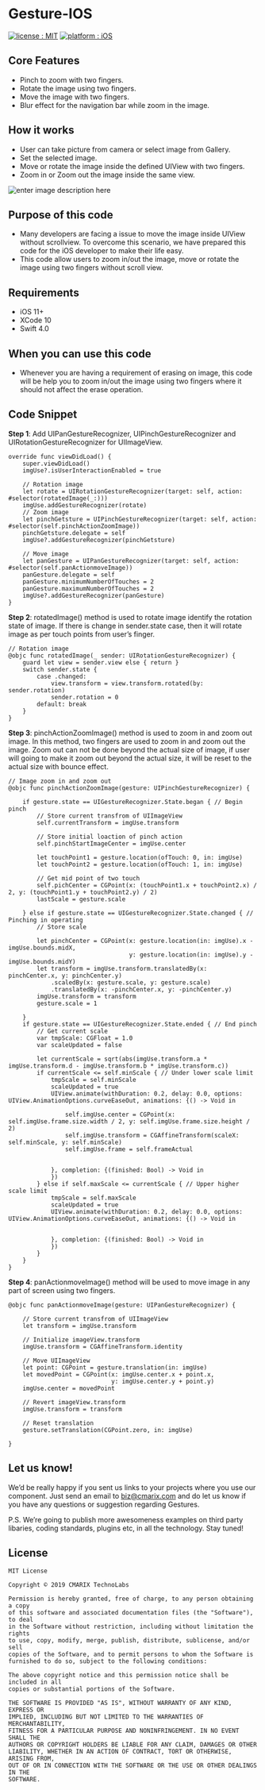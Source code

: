 # Gesture-IOS #
<a target="_blank" href="LICENSE.md"><img src="https://img.shields.io/badge/licence-MIT-brightgreen.svg" alt="license : MIT"></a>
<a target="_blank" href="https://www.cmarix.com/ios-app-development-company-india.html"><img src="https://img.shields.io/badge/platform-iOS-blue.svg" alt="platform : iOS"></a>

## Core Features ##

- Pinch to zoom with two fingers.
- Rotate the image using two fingers.
- Move the image with two fingers.
- Blur effect for the navigation bar while zoom in the image.

## How it works ##
- User can take picture from camera or select image from Gallery.
- Set the selected image.
- Move or rotate the image inside the defined UIView with two fingers.
- Zoom in or Zoom out the image inside the same view.

![enter image description here](https://www.cmarix.com/git/Mobile/Gesture-IOS/Screenshot.gif)
   
## Purpose of this code  ##
- Many developers are facing a issue to move the image inside UIView without scrollview. To overcome this scenario, we have prepared this code for the iOS developer to make their life easy.
-   This code allow users to zoom in/out the image, move or rotate the image using two fingers without scroll view.
   
## Requirements ##
- iOS 11+
- XCode 10
- Swift 4.0 
   
## When you can use this code ##
- Whenever you are having a requirement of erasing on image, this code will be help you to zoom in/out the image using two fingers where it should not affect the erase operation.
   
## Code Snippet ##
**Step 1**: Add UIPanGestureRecognizer, UIPinchGestureRecognizer and UIRotationGestureRecognizer for UIImageView.

	override func viewDidLoad() {
		super.viewDidLoad()
		imgUse?.isUserInteractionEnabled = true
	
		// Rotation image
		let rotate = UIRotationGestureRecognizer(target: self, action: #selector(rotatedImage(_:)))
		imgUse.addGestureRecognizer(rotate)
		// Zoom image
		let pinchGetsture = UIPinchGestureRecognizer(target: self, action: #selector(self.pinchActionZoomImage))
		pinchGetsture.delegate = self
		imgUse?.addGestureRecognizer(pinchGetsture)
	
		// Move image
		let panGesture = UIPanGestureRecognizer(target: self, action: #selector(self.panActionmoveImage))
		panGesture.delegate = self
		panGesture.minimumNumberOfTouches = 2
		panGesture.maximumNumberOfTouches = 2
		imgUse?.addGestureRecognizer(panGesture)
	}

**Step 2**: rotatedImage() method is used to rotate image identify the rotation state of image. If there is change in sender.state case, then it will rotate image as per touch points from user’s finger.

	// Rotation image
	@objc func rotatedImage(_ sender: UIRotationGestureRecognizer) {
		guard let view = sender.view else { return }
		switch sender.state {
			case .changed:
				view.transform = view.transform.rotated(by: sender.rotation)
				sender.rotation = 0
			default: break
		}
	}

**Step 3**: pinchActionZoomImage() method is used to zoom in and zoom out image. In this method, two fingers are used to zoom in and zoom out the image. Zoom out can not be done beyond the actual size of image, if user will going to make it zoom out beyond the actual size, it will be reset to the actual size with bounce effect.

    // Image zoom in and zoom out
    @objc func pinchActionZoomImage(gesture: UIPinchGestureRecognizer) {
        
        if gesture.state == UIGestureRecognizer.State.began { // Begin pinch
            // Store current transfrom of UIImageView
            self.currentTransform = imgUse.transform
            
            // Store initial loaction of pinch action
            self.pinchStartImageCenter = imgUse.center
            
            let touchPoint1 = gesture.location(ofTouch: 0, in: imgUse)
            let touchPoint2 = gesture.location(ofTouch: 1, in: imgUse)
            
            // Get mid point of two touch
            self.pichCenter = CGPoint(x: (touchPoint1.x + touchPoint2.x) / 2, y: (touchPoint1.y + touchPoint2.y) / 2)
            lastScale = gesture.scale
            
        } else if gesture.state == UIGestureRecognizer.State.changed { // Pinching in operating
            // Store scale
            
            let pinchCenter = CGPoint(x: gesture.location(in: imgUse).x - imgUse.bounds.midX,
                                      y: gesture.location(in: imgUse).y - imgUse.bounds.midY)
            let transform = imgUse.transform.translatedBy(x: pinchCenter.x, y: pinchCenter.y)
                .scaledBy(x: gesture.scale, y: gesture.scale)
                .translatedBy(x: -pinchCenter.x, y: -pinchCenter.y)
            imgUse.transform = transform
            gesture.scale = 1
            
        }
        if gesture.state == UIGestureRecognizer.State.ended { // End pinch
            // Get current scale
            var tmpScale: CGFloat = 1.0
            var scaleUpdated = false
            
            let currentScale = sqrt(abs(imgUse.transform.a * imgUse.transform.d - imgUse.transform.b * imgUse.transform.c))
            if currentScale <= self.minScale { // Under lower scale limit
                tmpScale = self.minScale
                scaleUpdated = true
                UIView.animate(withDuration: 0.2, delay: 0.0, options: UIView.AnimationOptions.curveEaseOut, animations: {() -> Void in
                    
                    self.imgUse.center = CGPoint(x: self.imgUse.frame.size.width / 2, y: self.imgUse.frame.size.height / 2)
                    self.imgUse.transform = CGAffineTransform(scaleX: self.minScale, y: self.minScale)
                    self.imgUse.frame = self.frameActual
                    
                    
                }, completion: {(finished: Bool) -> Void in
                })
            } else if self.maxScale <= currentScale { // Upper higher scale limit
                tmpScale = self.maxScale
                scaleUpdated = true
                UIView.animate(withDuration: 0.2, delay: 0.0, options: UIView.AnimationOptions.curveEaseOut, animations: {() -> Void in
                    
                    
                }, completion: {(finished: Bool) -> Void in
                })
            }
        }
    }
    

**Step 4**: panActionmoveImage() method will be used to move image in any part of screen using two fingers.

    @objc func panActionmoveImage(gesture: UIPanGestureRecognizer) {
        
        // Store current transfrom of UIImageView
        let transform = imgUse.transform
        
        // Initialize imageView.transform
        imgUse.transform = CGAffineTransform.identity
        
        // Move UIImageView
        let point: CGPoint = gesture.translation(in: imgUse)
        let movedPoint = CGPoint(x: imgUse.center.x + point.x,
                                 y: imgUse.center.y + point.y)
        imgUse.center = movedPoint
        
        // Revert imageView.transform
        imgUse.transform = transform
        
        // Reset translation
        gesture.setTranslation(CGPoint.zero, in: imgUse)
        
    }

## Let us know! ##
We’d be really happy if you sent us links to your projects where you use our component. Just send an email to [biz@cmarix.com](mailto:biz@cmarix.com "biz@cmarix.com") and do let us know if you have any questions or suggestion regarding Gestures.

P.S. We’re going to publish more awesomeness examples on third party libaries, coding standards, plugins etc, in all the technology. Stay tuned!

## License ##

	MIT License
	
	Copyright © 2019 CMARIX TechnoLabs
	
	Permission is hereby granted, free of charge, to any person obtaining a copy
	of this software and associated documentation files (the "Software"), to deal
	in the Software without restriction, including without limitation the rights
	to use, copy, modify, merge, publish, distribute, sublicense, and/or sell
	copies of the Software, and to permit persons to whom the Software is
	furnished to do so, subject to the following conditions:
	
	The above copyright notice and this permission notice shall be included in all
	copies or substantial portions of the Software.
	
	THE SOFTWARE IS PROVIDED "AS IS", WITHOUT WARRANTY OF ANY KIND, EXPRESS OR
	IMPLIED, INCLUDING BUT NOT LIMITED TO THE WARRANTIES OF MERCHANTABILITY,
	FITNESS FOR A PARTICULAR PURPOSE AND NONINFRINGEMENT. IN NO EVENT SHALL THE
	AUTHORS OR COPYRIGHT HOLDERS BE LIABLE FOR ANY CLAIM, DAMAGES OR OTHER
	LIABILITY, WHETHER IN AN ACTION OF CONTRACT, TORT OR OTHERWISE, ARISING FROM,
	OUT OF OR IN CONNECTION WITH THE SOFTWARE OR THE USE OR OTHER DEALINGS IN THE
	SOFTWARE.
